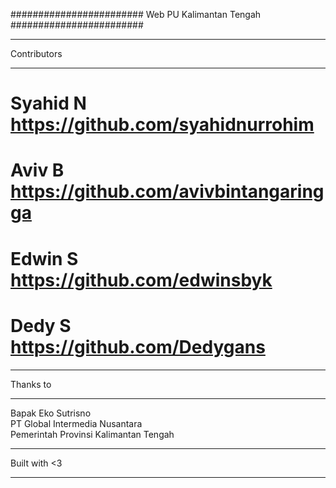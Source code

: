 ########################
Web PU Kalimantan Tengah
########################


************
Contributors
************
# Syahid N https://github.com/syahidnurrohim  
# Aviv B https://github.com/avivbintangaringga  
# Edwin S https://github.com/edwinsbyk  
# Dedy S https://github.com/Dedygans  

*********
Thanks to
*********
Bapak Eko Sutrisno  
PT Global Intermedia Nusantara  
Pemerintah Provinsi Kalimantan Tengah  


*************
Built with <3
*************

